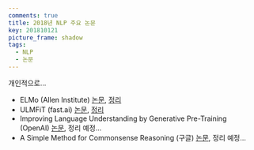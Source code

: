 ```yaml
---
comments: true
title: 2018년 NLP 주요 논문
key: 201810121
picture_frame: shadow
tags:
  - NLP
  - 논문
---
```


개인적으로...

<!--more-->

- ELMo (Allen Institute) [논문](https://arxiv.org/pdf/1802.05365.pdf), [정리](http://rokrokss.com/post/2018/10/11/Deep-contextualized-word-representations-%EC%9A%94%EC%95%BD-%EC%A0%95%EB%A6%AC-%EC%84%A4%EB%AA%85-ELMo.html)
- ULMFiT (fast.ai) [논문](https://arxiv.org/pdf/1801.06146.pdf), [정리](http://rokrokss.com/post/2018/07/03/universal-language-model-fine-tuning-for-text-classification-%EC%9A%94%EC%95%BD-%EC%A0%95%EB%A6%AC-%EC%84%A4%EB%AA%85-ULMFiT.html)
- Improving Language Understanding by Generative Pre-Training (OpenAI) [논문](https://s3-us-west-2.amazonaws.com/openai-assets/research-covers/language-unsupervised/language_understanding_paper.pdf), 정리 예정...
- A Simple Method for Commonsense Reasoning (구글) [논문](https://arxiv.org/pdf/1806.02847.pdf), 정리 예정...